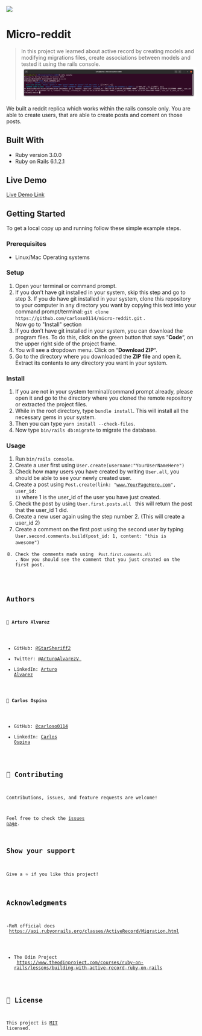 ![](https://img.shields.io/badge/Microverse-blueviolet)

# Micro-reddit

> In this project we learned about active record by creating models and modifying migrations files, create associations between models and tested it using the rails console.
![screenshot](./app_screenshot.png)

We built a reddit replica which works within the rails console only.
You are able to create users, that are able to create posts and coment on those posts.
## Built With
- Ruby version 3.0.0
- Ruby on Rails 6.1.2.1

## Live Demo

[Live Demo Link](https://livedemo.com)


## Getting Started
To get a local copy up and running follow these simple example steps.

### Prerequisites
- Linux/Mac Operating systems

### Setup
1. Open your terminal or command prompt.
2. If you don’t have git installed in your system, skip this step and go to step 3. If you do have git installed in your system, clone this repository to your computer in any directory you want by copying this text into your command prompt/terminal: `git clone https://github.com/carloso0114/micro-reddit.git`  .
<br>Now go to "Install" section
3. If you don’t have git installed in your system, you can download the program files. To do this, click on the green button that says “**Code**“, on the upper right side of the project frame.
4. You will see a dropdown menu. Click on “**Download ZIP**“.
5. Go to the directory where you downloaded the **ZIP file** and open it. Extract its contents to any directory you want in your system.

### Install
1. If you are not in your system terminal/command prompt already, please open it and go to the directory where you cloned the remote repository or extracted the project files.
2. While in the root directory, type `bundle install`. This will install all the necessary gems in your system.
3. Then you can type <code>yarn install --check-files</code>.
4. Now type <code>bin/rails db:migrate</code> to migrate the database.
### Usage
1. Run <code>bin/rails console</code>.
2. Create a user first using <code>User.create(username:"YourUserNameHere")</code>
3. Check how many users you have created by writing <code>User.all</code>, you should be able to see your newly created user.
4. Create a post using <code>Post.create(link: "www.YourPageHere.com", user_id: 1)</code> where 1 is the user_id of the user you have just created.
5. Check the post by using <code>User.first.posts.all </code> this will return the post that the user_id 1 did.
6. Create a new user again using the step number 2. (This will create a user_id 2)
7. Create a comment on the first post using the second user by typing <code> User.second.comments.build(post_id: 1, content: "this is awesome")
8. Check the comments made using <code> Post.first.comments.all </code>. Now you should see the comment that you just created on the first post.

## Authors

👤 **Arturo Alvarez**

- GitHub: [@StarSheriff2](https://github.com/StarSheriff2)
- Twitter: [@ArturoAlvarezV ](https://twitter.com/ArturoAlvarezV )
- LinkedIn: [Arturo Alvarez](https://www.linkedin.com/in/arturoalvarezv/)

👤 **Carlos Ospina**

- GitHub: [@carloso0114](https://github.com/carloso0114)
- LinkedIn: [Carlos Ospina](https://www.linkedin.com/in/carlosospina/)

## 🤝 Contributing

Contributions, issues, and feature requests are welcome!

Feel free to check the [issues page](https://github.com/carloso0114/micro-reddit/issues).

## Show your support

Give a ⭐️ if you like this project!

## Acknowledgments

-RoR official docs <br>
https://api.rubyonrails.org/classes/ActiveRecord/Migration.html

- The Odin Project<br>
https://www.theodinproject.com/courses/ruby-on-rails/lessons/building-with-active-record-ruby-on-rails
## 📝 License

This project is [MIT](https://github.com/carloso0114/micro-reddit/blob/feature-micro-reddit/LICENSE) licensed.